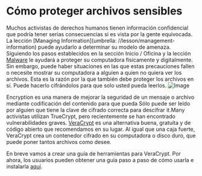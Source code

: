 [Title]: # (Cómo proteger los archivos confideciales)
[Difficulty]: # (Avanzado)
[Order]: # (0)

# Cómo proteger archivos sensibles

Muchos activistas de derechos humanos tienen información confidencial que podría tener serias consecuencias si es vista por la gente equivocada. La lección [Managing Information](umbrella: //lesson/management-information) puede ayudarlo a determinar su modelo de amenaza. Siguiendo los pasos establecidos en la sección Inicio / Oficina y la lección [Malware](umbrella://lesson/malware) le ayudará a proteger su computadora físicamente y digitalmente. Sin embargo, puede haber situaciones en las que estas precauciones fallen o necesite mostrar su computadora a alguien a quien no quiera ver los archivos. Esta es la razón por la que también debe proteger los archivos en sí. Puede hacerlo cifrándolos para que solo usted pueda leerlos. 
![Image](protection1.png) 

Encryption es una manera de mejorar la seguridad de un mensaje o archivo mediante codificación del contenido para que pueda Sólo puede ser leído por alguien que tiene la clave de cifrado correcta para descifrar it.Many activistas utilizan TrueCrypt, pero recientemente se han encontrado vulnerabilidades graves. [VeraCrypt](https://veracrypt.codeplex.com) es una alternativa buena, gratuita y de código abierto que recomendamos en su lugar. Al igual que una caja fuerte, VeraCrypt crea un contenedor cifrado en su computadora o disco duro, que puede poner tantos archivos como desee. 

En breve vamos a crear una guía de herramientas para VeraCrypt. Por ahora, los usuarios pueden obtener una guía paso a paso de cómo usarla e instalarla [aquí](https://veracrypt.codeplex.com/wikipage?title=Beginner%27s%20Tutorial).